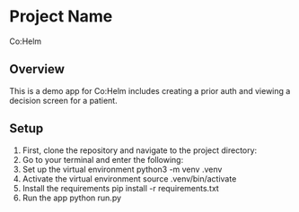 # Project Name
Co:Helm

## Overview
This is a demo app for Co:Helm includes creating a prior auth and viewing a decision screen for a patient.

## Setup
1. First, clone the repository and navigate to the project directory:
2. Go to your terminal and enter the following:
3. Set up the virtual environment
python3 -m venv .venv
4. Activate the virtual environment
source .venv/bin/activate
5. Install the requirements
pip install -r requirements.txt
6. Run the app
python run.py
